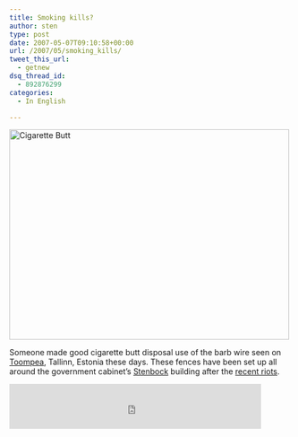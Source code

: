 ```yaml
---
title: Smoking kills?
author: sten
type: post
date: 2007-05-07T09:10:58+00:00
url: /2007/05/smoking_kills/
tweet_this_url:
  - getnew
dsq_thread_id:
  - 892876299
categories:
  - In English

---
```

[<img src="http://farm1.static.flickr.com/224/486360769_11f35e0084.jpg" width="500" height="375" alt="Cigarette Butt" />][1]
  
Someone made good cigarette butt disposal use of the barb wire seen on [Toompea][2], Tallinn, Estonia these days. These fences have been set up all around the government cabinet&#8217;s [Stenbock][3] building after the [recent riots][4].

<iframe src="http://www.facebook.com/plugins/like.php?href=http%3A%2F%2Fsten.tamkivi.com%2F2007%2F05%2Fsmoking_kills%2F&layout=standard&show_faces=true&width=450&action=like&colorscheme=light&height=80" scrolling="no" frameborder="0" style="border:none; overflow:hidden; width:450px; height:80px;" allowTransparency="true"></iframe>

 [1]: http://www.flickr.com/photos/seikatsu/486360769/ "Photo Sharing"
 [2]: http://en.wikipedia.org/wiki/Toompea
 [3]: http://www.riigikantselei.ee/?id=1587
 [4]: http://sten.tamkivi.com/2007/04/riots_in_tallinn.html